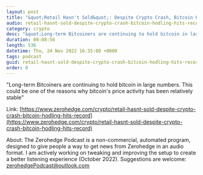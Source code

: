 ```yaml
---
layout: post
title: "&quot;Retail Hasn't Sold&quot;: Despite Crypto Crash, Bitcoin HODLing Hits A Record "
audio: retail-hasnt-sold-despite-crypto-crash-bitcoin-hodling-hits-record-0
category: crypto
desc: "&quot;Long-term Bitcoiners are continuing to hold bitcoin in large numbers. This could be one of the reasons why bitcoin's price activity has been relatively stable&quot;"
duration: 00:08:56
length: 536
datetime: Thu, 24 Nov 2022 16:35:00 +0000
tags: podcast
guid: retail-hasnt-sold-despite-crypto-crash-bitcoin-hodling-hits-record-0
order: 0
---
```

&quot;Long-term Bitcoiners are continuing to hold bitcoin in large numbers. This could be one of the reasons why bitcoin's price activity has been relatively stable&quot;

Link: [https://www.zerohedge.com/crypto/retail-hasnt-sold-despite-crypto-crash-bitcoin-hodling-hits-record](https://www.zerohedge.com/crypto/retail-hasnt-sold-despite-crypto-crash-bitcoin-hodling-hits-record)

About: The Zerohedge Podcast is a non-commercial, automated program, designed to give people a way to get news from Zerohedge in an audio format.  I am actively working on tweaking and improving the setup to create a better listening experience (October 2022).  Suggestions are welcome: [zerohedgePodcast@outlook.com](mailto:zerohedgePodcast@outlook.com)